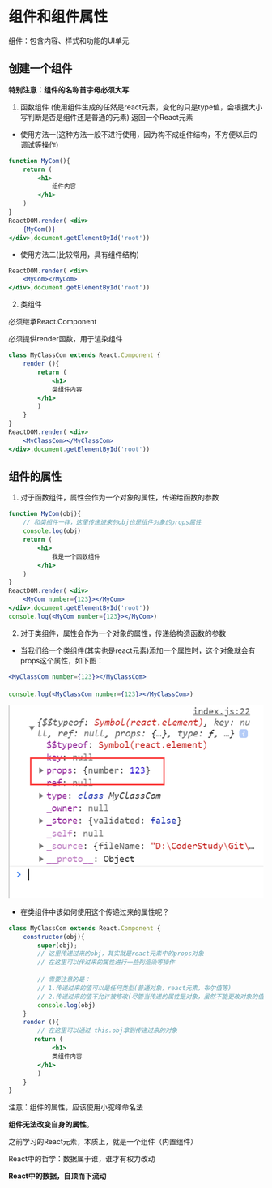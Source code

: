 # 组件和组件属性

组件：包含内容、样式和功能的UI单元

## 创建一个组件

**特别注意：组件的名称首字母必须大写**

1. 函数组件
   (使用组件生成的任然是react元素，变化的只是type值，会根据大小写判断是否是组件还是普通的元素)
返回一个React元素
- 使用方法一(这种方法一般不进行使用，因为构不成组件结构，不方便以后的调试等操作)
```jsx
function MyCom(){
    return (
        <h1>
            组件内容
        </h1>
    )
}
ReactDOM.render( <div>
    {MyCom()}
</div>,document.getElementById('root'))
```
- 使用方法二(比较常用，具有组件结构)
```jsx
ReactDOM.render( <div>
    <MyCom></MyCom>
</div>,document.getElementById('root'))
```
2. 类组件

必须继承React.Component

必须提供render函数，用于渲染组件
```jsx
class MyClassCom extends React.Component {
    render (){
        return (
            <h1>
            类组件内容
        </h1>
        )
    }
}
ReactDOM.render( <div>
    <MyClassCom></MyClassCom>
</div>,document.getElementById('root'))
```
## 组件的属性

1. 对于函数组件，属性会作为一个对象的属性，传递给函数的参数

```jsx
function MyCom(obj){
    // 和类组件一样，这里传递进来的obj也是组件对象的props属性
    console.log(obj)
    return (
        <h1>
            我是一个函数组件
        </h1>
    )
}
ReactDOM.render( <div>
    <MyCom number={123}></MyCom>
</div>,document.getElementById('root'))
console.log(<MyCom number={123}></MyCom>)
```

2. 对于类组件，属性会作为一个对象的属性，传递给构造函数的参数
- 当我们给一个类组件(其实也是react元素)添加一个属性时，这个对象就会有props这个属性，如下图：
```jsx
<MyClassCom number={123}></MyClassCom>

console.log(<MyClassCom number={123}></MyClassCom>)
```
![](../img/组件传值.png)
- 在类组件中该如何使用这个传递过来的属性呢？
```jsx
class MyClassCom extends React.Component {
    constructor(obj){
        super(obj);
        // 这里传递过来的obj，其实就是react元素中的props对象
        // 在这里可以传过来的属性进行一些列渲染等操作
        
        // 需要注意的是：
        // 1.传递过来的值可以是任何类型(普通对象，react元素，布尔值等)
        // 2.传递过来的值不允许被修改(尽管当传递的属性是对象，虽然不能更改对象的值，但是能更改对象里面的值，但不建议这样做，出错了调试起来异常困难)
        console.log(obj)
    }
    render (){
        // 在这里可以通过 this.obj拿到传递过来的对象
       return (
            <h1>
            类组件内容
        </h1>
        )
    }
}

```
注意：组件的属性，应该使用小驼峰命名法

**组件无法改变自身的属性**。

之前学习的React元素，本质上，就是一个组件（内置组件）

React中的哲学：数据属于谁，谁才有权力改动

**React中的数据，自顶而下流动**